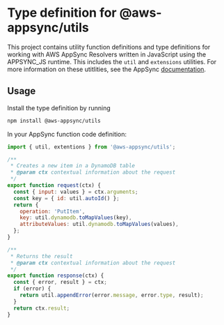 # Type definition for @aws-appsync/utils

This project contains utility function definitions and type definitions for working with AWS AppSync Resolvers written in JavaScript using the APPSYNC_JS runtime. This includes the `util` and `extensions` utilities. For more information on these utitlities, see the AppSync [documentation](https://docs.aws.amazon.com/appsync/latest/devguide/resolver-util-reference-js.html).

## Usage

Install the type definition by running

```bash
npm install @aws-appsync/utils
```

In your AppSync function code definition:

```js
import { util, extentions } from '@aws-appsync/utils';

/**
 * Creates a new item in a DynamoDB table
 * @param ctx contextual information about the request
 */
export function request(ctx) {
  const { input: values } = ctx.arguments;
  const key = { id: util.autoId() };
  return {
    operation: 'PutItem',
    key: util.dynamodb.toMapValues(key),
    attributeValues: util.dynamodb.toMapValues(values),
  };
}

/**
 * Returns the result
 * @param ctx contextual information about the request
 */
export function response(ctx) {
  const { error, result } = ctx;
  if (error) {
    return util.appendError(error.message, error.type, result);
  }
  return ctx.result;
}  
```
